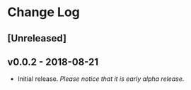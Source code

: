# Change Log

## [Unreleased]

## v0.0.2 - 2018-08-21

- Initial release. _Please notice that it is early alpha release._
